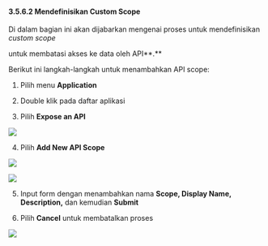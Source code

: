 #### **3.5.6.2 Mendefinisikan Custom Scope**

Di dalam bagian ini akan dijabarkan mengenai proses untuk mendefinisikan *custom scope*

untuk membatasi akses ke data oleh API**.**

Berikut ini langkah-langkah untuk menambahkan API scope:

1. Pilih menu **Application**

2. Double klik pada daftar aplikasi

3. Pilih **Expose an API**

![](media/bd5a54002ef8e507416eebb858afb6fb.png)

4. Pilih **Add New API Scope**

![](media/e3e43e791d3c1639e1a579ce797ab784.jpg)

![](media/a4786a6a82f5c24a0432c14369871287.jpg)

5. Input form dengan menambahkan nama **Scope, Display Name, Description,** dan kemudian **Submit**

6. Pilih **Cancel** untuk membatalkan proses

![](media/87f9d499ba835c2b04c6545dc700845b.jpg)